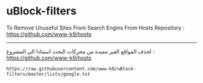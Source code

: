 # uBlock-filters

To Remove Unuseful Sites From Search Engins From Hosts Repository :
https://github.com/www-k9/hosts

---

لحذف المواقع الغير مفيدة من محركات البحث استنادا الى المشروع :
https://github.com/www-k9/hosts

```
https://raw.githubusercontent.com/www-k9/uBlock-filters/master/lists/google.txt
```

